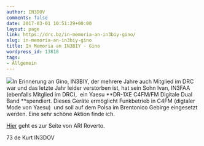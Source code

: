 ```yaml
---
author: IN3DOV
comments: false
date: 2017-03-01 10:51:29+00:00
layout: page
link: https://drc.bz/in-memoria-an-in3biy-gino/
slug: in-memoria-an-in3biy-gino
title: In Memoria an IN3BIY - Gino
wordpress_id: 13818
tags:
- Allgemein
---
```


[![](https://drc.bz/wp-content/uploads/2016/05/4167-300x281.jpg)](https://drc.bz/silent-key-in3biy-gino-fait-aus-rovereto/attachment/4167/)In Erinnerung an Gino, IN3BIY, der mehrere Jahre auch Mitglied im DRC war und das letzte Jahr leider verstorben ist, hat sein Sohn Ivan, IN3FAA (ebenfalls Mitglied im DRC),  ein Yaesu **DR-1XE C4FM/FM Digitale Dual Band **spendiert. Dieses Geräte ermöglicht Funkbetrieb in C4FM (digtaler Mode von Yaesu)  und soll auf dem Polsa im Brentonico Gebirge eingesetzt werden. Eine sehr schöne Aktion finde ich.




[Hier](http://www.arirovereto.it/WP/?p=452) geht es zur Seite von ARI Roverto.




73 de Kurt IN3DOV



